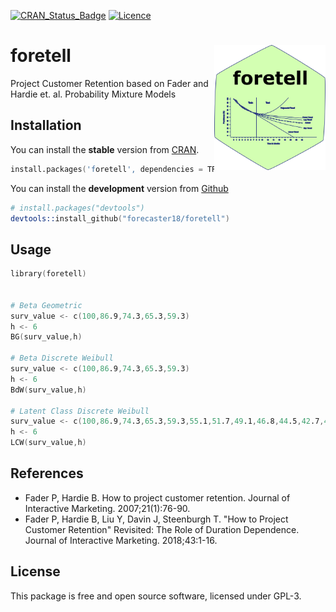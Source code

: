 [![CRAN_Status_Badge](https://www.r-pkg.org/badges/version/foretell)](https://cran.r-project.org/package=foretell)
[![Licence](https://img.shields.io/badge/license-GPL--3-blue.svg)](https://www.gnu.org/licenses/gpl-3.0.en.html)

foretell <img src="man/figures/g1075.png" align="right" height="200"/>
==========================================================

Project Customer Retention based on Fader and Hardie et. al. Probability Mixture Models


## Installation
You can install the **stable** version from
[CRAN](https://cran.r-project.org/package=foretell).


```s
install.packages('foretell', dependencies = TRUE)
```

You can install the **development** version from
[Github](https://github.com/forecaster18/foretell)

```s
# install.packages("devtools")
devtools::install_github("forecaster18/foretell")
```
## Usage

```s
library(foretell)


# Beta Geometric
surv_value <- c(100,86.9,74.3,65.3,59.3)
h <- 6
BG(surv_value,h)

# Beta Discrete Weibull
surv_value <- c(100,86.9,74.3,65.3,59.3)
h <- 6
BdW(surv_value,h)

# Latent Class Discrete Weibull
surv_value <- c(100,86.9,74.3,65.3,59.3,55.1,51.7,49.1,46.8,44.5,42.7,40.9,39.4)
h <- 6
LCW(surv_value,h)


```

## References

* Fader P, Hardie B. How to project customer retention. Journal of Interactive Marketing. 2007;21(1):76-90.
* Fader P, Hardie B, Liu Y, Davin J, Steenburgh T. "How to Project Customer Retention" Revisited: The Role of Duration Dependence. Journal of Interactive Marketing. 2018;43:1-16.

## License

This package is free and open source software, licensed under GPL-3.

